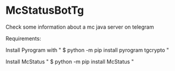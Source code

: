 # McStatusBotTg
Check some information about a mc java server on telegram

Requirements:

Install Pyrogram with " $ python -m pip install pyrogram tgcrypto "

Install McStatus " $ python -m pip install McStatus "

